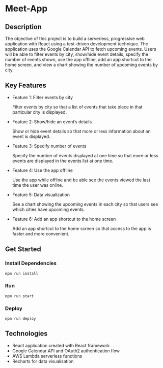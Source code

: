 # Meet-App

## Description

The objective of this project is to build a serverless, progressive web application with React using a test-driven development technique. The application uses the Google Calendar API to fetch upcoming events. Users will be able to filter events by city, show/hide event details, specify the number of events shown, use the app offline, add an app shortcut to the home screen, and view a chart showing the number of upcoming events by city. 

## Key Features

* Feature 1: Filter events by city 
 
    Filter events by city so that a list of events that take place in that particular city is displayed. 

* Feature 2: Show/hide an event’s details 

    Show or hide event details so that more or less information about an event is displayed. 

* Feature 3: Specify number of events 

    Specify the number of events displayed at one time so that more or less events are displayed in the events list at one time. 

* Feature 4: Use the app offline 

    Use the app while offline and be able see the events viewed the last time the user was online.

* Feature 5: Data visualization 

    See a chart showing the upcoming events in each city so that users see which cities have upcoming events. 

* Feature 6: Add an app shortcut to the home screen 

    Add an app shortcut to the home screen so that access to the app is faster and more convenient. 


## Get Started

### Install Dependencies

`npm run install`

### Run

`npm run start`

### Deploy
  
`npm run deploy`

## Technologies

* React application created with React framework
* Google Calendar API and OAuth2 authentication flow
* AWS Lambda serverless functions
* Recharts for data visualisation
